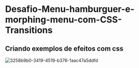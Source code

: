 
# Desafio-Menu-hamburguer-e-morphing-menu-com-CSS-Transitions

## Criando exemplos de efeitos com css


![3258b9b0-3419-4519-b376-1aac47a5ddfd](https://user-images.githubusercontent.com/100328826/171270601-10766d70-33a6-4e14-96df-b5451276fa9d.gif)
